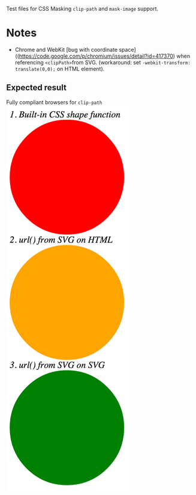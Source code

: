 Test files for CSS Masking `clip-path` and `mask-image` support.

# Notes
- Chrome and WebKit [bug with coordinate space]((https://code.google.com/p/chromium/issues/detail?id=417370) when referencing `<clipPath>`from SVG. (workaround: set `-webkit-transform: translate(0,0);` on HTML element).


## Expected result

Fully compliant browsers for `clip-path`
![Expected result clip-path](./screenshot.png)
